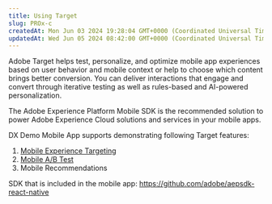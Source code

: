 ```yaml
---
title: Using Target
slug: PROx-c
createdAt: Mon Jun 03 2024 19:28:04 GMT+0000 (Coordinated Universal Time)
updatedAt: Wed Jun 05 2024 08:42:00 GMT+0000 (Coordinated Universal Time)
---
```


Adobe Target helps test, personalize, and optimize mobile app experiences based on user behavior and mobile context or help to choose which content brings better conversion. You can deliver interactions that engage and convert through iterative testing as well as rules-based and AI-powered personalization.

The Adobe Experience Platform Mobile SDK is the recommended solution to power Adobe Experience Cloud solutions and services in your mobile apps.

DX Demo Mobile App supports demonstrating following Target features:

1. [Mobile Experience Targeting](<../Demo System Next/Mobile Experience Targeting.md>)
2. [Mobile A/B Test](<../Demo System Next/Mobile A_B Test.md>)
3. Mobile Recommendations

SDK that is included in the mobile app: <https://github.com/adobe/aepsdk-react-native>

